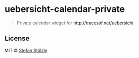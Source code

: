 # uebersicht-calendar-private

> Private calendar widget for http://tracesof.net/uebersicht

## License

MIT © [Stefan Stölzle](https://github.com/stoe)
